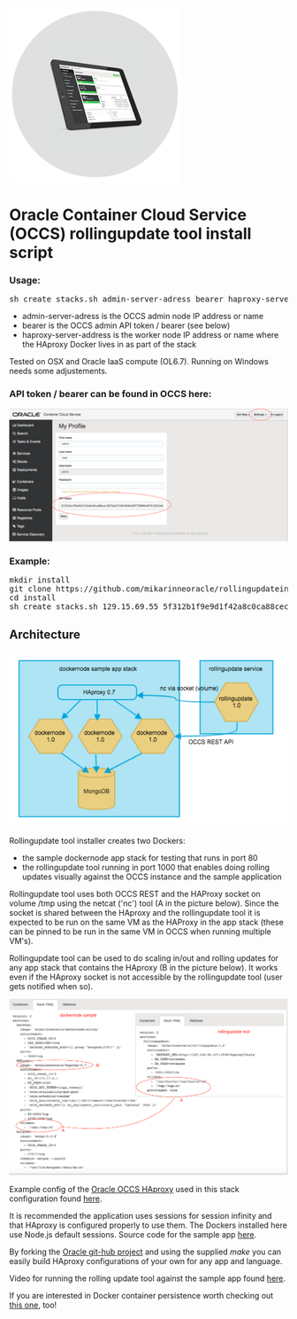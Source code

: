 ![Logo](logo.png)

# Oracle Container Cloud Service (OCCS) rollingupdate tool install script

### Usage: 
<pre>sh create_stacks.sh admin-server-adress bearer haproxy-server-address</pre>
<ul>
<li>admin-server-adress is the OCCS admin node IP address or name</li>
<li>bearer is the OCCS admin API token / bearer (see below)</li>
<li>haproxy-server-address is the worker node IP address or name where the HAproxy Docker lives in as part of the stack</li>
</ul>
Tested on OSX and Oracle IaaS compute (OL6.7). Running on Windows needs some adjustements.

### API token / bearer can be found in OCCS here:
![Logo](bearer.png)

### Example:
<pre>
mkdir install
git clone https://github.com/mikarinneoracle/rollingupdateinstall.git install
cd install 
sh create_stacks.sh 129.15.69.55 5f312b1f9e9d1f42a8c0ca88cec3675ytfd4636e99779905e9f5155b346a07 129.15.65.17
</pre>

## Architecture

![Logo](installer1.png)

Rollingupdate tool installer creates two Dockers:
<ul>
<li>the sample dockernode app stack for testing that runs in port 80</li>
<li>the rollingupdate tool running in port 1000 that enables doing rolling updates visually against the OCCS instance and the sample application</li>
</ul>

Rollingupdate tool uses both OCCS REST and the HAProxy socket on volume /tmp using the netcat ('nc') tool (A in the picture below). Since the socket is shared between the HAproxy and the rollingupdate tool it is expected to be run on the same VM as the HAProxy in the app stack (these can be pinned to be run in the same VM in OCCS when running multiple VM's).

Rollingupdate tool can be used to do scaling in/out and rolling updates for any app stack that contains the HAproxy (B in the picture below). It works even if the HAproxy socket is not accessible by the rollingupdate tool (user gets notified when so). 


![Logo](installer.png)

Example config of the <a href="https://github.com/oracle/docker-images">Oracle OCCS HAproxy</a> used in this stack configuration found <a href="https://github.com/mikarinneoracle/docker-images/blob/master/ContainerCloud/images/haproxy/haproxy.cfg.template_orig">here</a>.

It is recommended the application uses sessions for session infinity and that HAproxy is configured properly to use them. The Dockers installed here use Node.js default sessions. Source code for the sample app <a href="https://github.com/mikarinneoracle/dockernode-app">here</a>.

 By forking the <a href="https://github.com/oracle/docker-images">Oracle git-hub project</a> and using the supplied <i>make</i> you can easily build HAproxy configurations of your own for any app and language.

Video for running the rolling update tool against the sample app found <a href="https://www.youtube.com/watch?v=cags1HnRHZM">here</a>.

If you are interested in Docker container persistence worth checking out <a href="https://github.com/mikarinneoracle/sw-appliance/blob/master/README.md">this one</a>, too!
